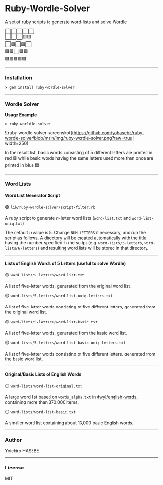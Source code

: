 # Ruby-Wordle-Solver

A set of ruby scripts to generate word-lists and solve Wordle

⬜️⬜️⬜️⬜️⬜️ \
⬜️⬜️⬜️🟨🟨 \
⬜️🟩⬜️🟩⬜️ \
🟩🟩⬜️🟩🟩 \
🟩🟩🟩🟩🟩

----

### Installation

```
> gem install ruby-wordle-solver
```

----

### Wordle Solver

**Usage Example**

```plain-text
> ruby-worldle-solver
```

![ruby-wordle-solver-screenshot](https://github.com/yohasebe/ruby-wordle-solver/blob/main/img/ruby-wordle-solver.png?raw=true | width=250)

In the result list, basic words consisting of 5 different letters are printed in red 🟥 while basic words having the same letters used more than once are printed in blue 🟦

----

### Word Lists

#### Word List Generator Script

🟢 `lib/ruby-wordle-solver/script-filter.rb`

A ruby script to generate *n*-letter word lists (`word-list.txt` and `word-list-uniq.txt`)

The default *n* value is 5. Change `NUM_LETTERS` if necessary, and run the script as follows. A directory will be created automatically with the title having the number specified in the script (e.g. `word-lists/5-letters`, `word-lists/6-letters`) and resulting word lists will be stored in that directory.

----

#### Lists of English Words of 5 Letters (useful to solve Wordle)

🟡 `word-lists/5-letters/word-list.txt`

A list of five-letter words, generated from the original word list.

🟡 `word-lists/5-letters/word-list-uniq-letters.txt`

A list of five-letter words consisting of five different letters, generated from the original word list.

🟡 `word-lists/5-letters/word-list-basic.txt`

A list of five-letter words, generated from the basic word list.

🟡 `word-lists/5-letters/word-list-basic-uniq-letters.txt`

A list of five-letter words consisting of five different letters, generated from the basic word list.

----

#### Original/Basic Lists of English Words

⚪️ `word-lists/word-list-original.txt`

A large word list based on `words_alpha.txt` in [dwyl/english-words](https://github.com/dwyl/english-words), containing more than 370,000 items.

⚪️ `word-lists/word-list-basic.txt`

A smaller word list containing about 13,000 basic English words.

----

### Author

Yoichiro HASEBE

----

### License

MIT

